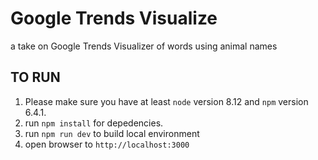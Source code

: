 # Google Trends Visualize

a take on Google Trends Visualizer of words using animal names

## TO RUN

1. Please make sure you have at least `node` version 8.12 and `npm` version 6.4.1.
2. run `npm install` for depedencies.
3. run `npm run dev` to build local environment
4. open browser to `http://localhost:3000`
